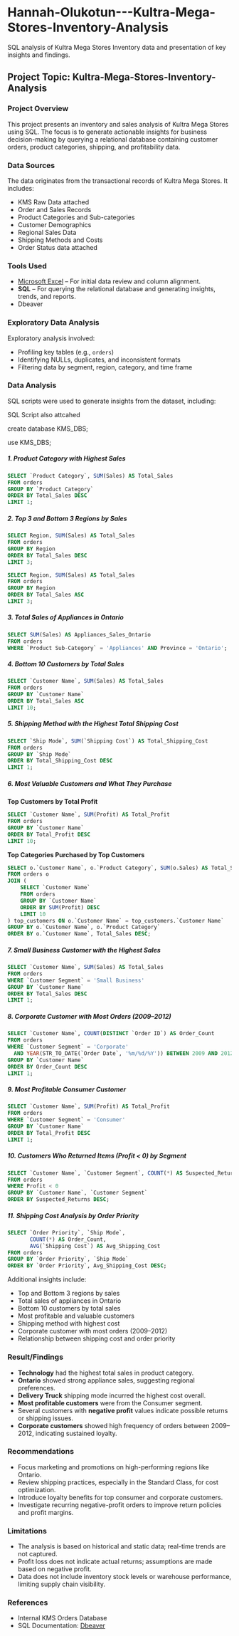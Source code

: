 # Hannah-Olukotun---Kultra-Mega-Stores-Inventory-Analysis

SQL analysis of Kultra Mega Stores Inventory data and presentation of key insights and findings.  

## Project Topic: Kultra-Mega-Stores-Inventory-Analysis

### Project Overview
This project presents an inventory and sales analysis of Kultra Mega Stores using SQL. The focus is to generate actionable insights for business decision-making by querying a relational database containing customer orders, product categories, shipping, and profitability data.

### Data Sources
The data originates from the transactional records of Kultra Mega Stores. It includes:
- KMS Raw Data attached
 - Order and Sales Records
 - Product Categories and Sub-categories
 - Customer Demographics
  - Regional Sales Data
 - Shipping Methods and Costs
- Order Status data attached


### Tools Used
- [Microsoft Excel](https://www.microsoft.com/en-gb/microsoft-365/excel) – For initial data review and column alignment.
- **SQL** – For querying the relational database and generating insights, trends, and reports.
- Dbeaver

### Exploratory Data Analysis
Exploratory analysis involved:
- Profiling key tables (e.g., `orders`)
- Identifying NULLs, duplicates, and inconsistent formats
- Filtering data by segment, region, category, and time frame


### Data Analysis
SQL scripts were used to generate insights from the dataset, including:

SQL Script also attcahed 

create database KMS_DBS;

use KMS_DBS;

 ##### 1. **Product Category with Highest Sales**

```sql
SELECT `Product Category`, SUM(Sales) AS Total_Sales
FROM orders
GROUP BY `Product Category`
ORDER BY Total_Sales DESC
LIMIT 1;
```

##### 2. Top 3 and Bottom 3 Regions by Sales

```sql
SELECT Region, SUM(Sales) AS Total_Sales
FROM orders
GROUP BY Region
ORDER BY Total_Sales DESC
LIMIT 3;

SELECT Region, SUM(Sales) AS Total_Sales
FROM orders
GROUP BY Region
ORDER BY Total_Sales ASC
LIMIT 3;
```

##### 3. Total Sales of Appliances in Ontario

```sql
SELECT SUM(Sales) AS Appliances_Sales_Ontario
FROM orders
WHERE `Product Sub-Category` = 'Appliances' AND Province = 'Ontario';
```

##### 4. Bottom 10 Customers by Total Sales

```sql
SELECT `Customer Name`, SUM(Sales) AS Total_Sales
FROM orders
GROUP BY `Customer Name`
ORDER BY Total_Sales ASC
LIMIT 10;
```

##### 5. Shipping Method with the Highest Total Shipping Cost

```sql
SELECT `Ship Mode`, SUM(`Shipping Cost`) AS Total_Shipping_Cost
FROM orders
GROUP BY `Ship Mode`
ORDER BY Total_Shipping_Cost DESC
LIMIT 1;
```

##### 6. Most Valuable Customers and What They Purchase

**Top Customers by Total Profit**

```sql
SELECT `Customer Name`, SUM(Profit) AS Total_Profit
FROM orders
GROUP BY `Customer Name`
ORDER BY Total_Profit DESC
LIMIT 10;
```

**Top Categories Purchased by Top Customers**

```sql
SELECT o.`Customer Name`, o.`Product Category`, SUM(o.Sales) AS Total_Sales
FROM orders o
JOIN (
    SELECT `Customer Name`
    FROM orders
    GROUP BY `Customer Name`
    ORDER BY SUM(Profit) DESC
    LIMIT 10
) top_customers ON o.`Customer Name` = top_customers.`Customer Name`
GROUP BY o.`Customer Name`, o.`Product Category`
ORDER BY o.`Customer Name`, Total_Sales DESC;
```

##### 7. Small Business Customer with the Highest Sales

```sql
SELECT `Customer Name`, SUM(Sales) AS Total_Sales
FROM orders
WHERE `Customer Segment` = 'Small Business'
GROUP BY `Customer Name`
ORDER BY Total_Sales DESC
LIMIT 1;
```

##### 8. Corporate Customer with Most Orders (2009–2012)

```sql
SELECT `Customer Name`, COUNT(DISTINCT `Order ID`) AS Order_Count
FROM orders
WHERE `Customer Segment` = 'Corporate'
  AND YEAR(STR_TO_DATE(`Order Date`, '%m/%d/%Y')) BETWEEN 2009 AND 2012
GROUP BY `Customer Name`
ORDER BY Order_Count DESC
LIMIT 1;
```

##### 9. Most Profitable Consumer Customer

```sql
SELECT `Customer Name`, SUM(Profit) AS Total_Profit
FROM orders
WHERE `Customer Segment` = 'Consumer'
GROUP BY `Customer Name`
ORDER BY Total_Profit DESC
LIMIT 1;
```

##### 10. Customers Who Returned Items (Profit < 0) by Segment

```sql
SELECT `Customer Name`, `Customer Segment`, COUNT(*) AS Suspected_Returns
FROM orders
WHERE Profit < 0
GROUP BY `Customer Name`, `Customer Segment`
ORDER BY Suspected_Returns DESC;
```

##### 11. Shipping Cost Analysis by Order Priority

```sql
SELECT `Order Priority`, `Ship Mode`, 
       COUNT(*) AS Order_Count,
       AVG(`Shipping Cost`) AS Avg_Shipping_Cost
FROM orders
GROUP BY `Order Priority`, `Ship Mode`
ORDER BY `Order Priority`, Avg_Shipping_Cost DESC;
```

Additional insights include:
- Top and Bottom 3 regions by sales
- Total sales of appliances in Ontario
- Bottom 10 customers by total sales
- Most profitable and valuable customers
- Shipping method with highest cost
- Corporate customer with most orders (2009–2012)
- Relationship between shipping cost and order priority

### Result/Findings
- **Technology** had the highest total sales in product category.
- **Ontario** showed strong appliance sales, suggesting regional preferences.
- **Delivery Truck** shipping mode incurred the highest cost overall.
- **Most profitable customers** were from the Consumer segment.
- Several customers with **negative profit** values indicate possible returns or shipping issues.
- **Corporate customers** showed high frequency of orders between 2009–2012, indicating sustained loyalty.

### Recommendations
- Focus marketing and promotions on high-performing regions like Ontario.
- Review shipping practices, especially in the Standard Class, for cost optimization.
- Introduce loyalty benefits for top consumer and corporate customers.
- Investigate recurring negative-profit orders to improve return policies and profit margins.

### Limitations
- The analysis is based on historical and static data; real-time trends are not captured.
- Profit loss does not indicate actual returns; assumptions are made based on negative profit.
- Data does not include inventory stock levels or warehouse performance, limiting supply chain visibility.

### References
- Internal KMS Orders Database
- SQL Documentation: [Dbeaver](https://dbeaver.io/download/)
